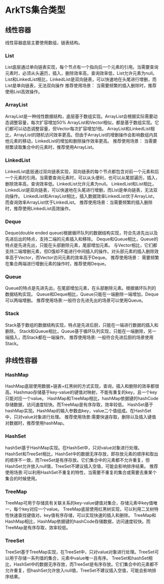 # ArkTS集合类型
## 线性容器
线性容器底层主要使用数组，链表结构。
### List
List底层通过单向链表实现，每个节点有一个指向后一个元素的引用。当需要查询元素时，必须从头遍历，插入，删除效率高，查询效率低，List允许元素为null。
List和LinkedList相比，LinkedList是双向链表，可以快速地在头尾进行增删，而List是单向链表，无法双向操作
推荐使用场景： 当需要频繁的插入删除时，推荐使用List高效操作。

### ArrayList
ArrayList是一种线性数据结构，底层基于数组实现。ArrayList会根据实际需要动态调整容量，每次扩容增加50%
ArrayList和Vector相似，都是基于数组实现。它们都可以动态调整容量，但Vector每次扩容增加1倍。
ArrayList和LinkedList相比，ArrayList的随机访问效率更高。但由于ArrayList的增删操作会影响数组内其他元素的移动，LinkedList的增加和删除操作效率更高。
推荐使用场景： 当需要频繁读取集合中的元素时，推荐使用ArrayList。


### LinkedList
LinkedList底层通过双向链表实现，双向链表的每个节点都包含对前一个元素和后一个元素的引用。当需要查询元素时，可以从头便利，也可以从尾部遍历，插入，删除效率高，查询效率低。LinkedList允许元素为null。
LinkedList和List相比，LinkedList是双向链表，可以快速地在头尾进行增删，而List是单向链表，无法双向操作。
LinkedList和ArrayList相比，插入数据效率LinkedList优于ArrayList，而查询效率ArrayList优于LinkedList。
推荐使用场景：当需要频繁的插入删除时，推荐使用LinkedList高效操作。

### Deque
Deque(double ended queue)根据循环队列的数据结构实现，符合先进先出以及先进后出的特点，支持二端的元素插入和移除。
Deque和Queue相比，Queue的特点是先进先出，只能在头部删除元素，尾部增加元素。
与Vector相比，它们都支持二端增删元素，但D饿却不能进行中间插入的操作。对头部元素的插入删除效率高于Vector，而Vector访问元素的效率高于Deque。
推荐使用场景： 需要频繁在集合两端进行增删元素的操作时，推荐使用Deque。

### Queue
Queue的特点是先进先出，在尾部增加元素，在头部删除元素。根据循环队列的数据结构实现。
Queue和Deque相比，Queue只能在一端删除一端增加，Deque可以两端增删。
推荐使用场景:一般符合先进先出的场景可以使用Queue。

### Stack
Stack基于数组的数据结构实现，特点是先进后厨，只能在一端进行数据的插入和删除。
Stack和Queue相比，Queue基于循环队列实现，只能在一端删除，另一端插入，而Stack都在一端操作。
推荐使用场景: 一般符合先进后厨的场景使用Stack。

## 非线性容器

### HashMap
HashMap底层使用数据+链表+红黑树的方式实现，查询，插入和删除的效率都很高。Hashmao存储基于key-value的键值对映射，不能有重复的key，且一个key只能对应一个value。
HashMap和TreeMap相比，hashMap依据键的hashCode存储数据，访问速度较快。而TreeMap是有序存取，效率较低。
HashSet基于hashMap实现。HashMap的输入参数由key，value二个值组成。在HashSet中，只对value对象进行处理。
推荐使用场景:需要快速存取，删除以及插入键值对数据时，推荐使用hashMap。

### HashSet
hashSet基于HashMap实现。在HashSet中，只对value对象进行处理。
HashSet和TreeSet相比，HashSet中的数据无序存放，即存放元素的顺序和取出的顺序不一致，而TreeSet是有序存放。它们集合中的元素都不允许重复，但HashSet允许放入null值，TreeSet不建议插入空值，可能会影响排序结果。
推荐使用场景:可以利用HashSet不重复的特性，当需要不重复的集合或需要去重某个集合的时候使用。

### TreeMap
TreeMap可用于存储具有关联关系的key-value键值对集合，存储元素中key值唯一，每个key对应一个value。
TreeMap底层使用红黑树实现，可以利用二叉树特性快速查找键值对。key值有序存储，可以实现快速的插入和删除。
TreeMap和HashMap相比，HashMap依据键的hashCode存储数据，访问速度较快。而TreeMap是有序存取，效率较低。

### TreeSet
TreeSet基于TreeMap实现，在TreeSet中，只对value对象进行处理。TreeSet可以用于存储一系列值的集合，元素中value唯一且有序。
TreeSet和hashSet相比，HashSet中的数据无序存放，而TreeSet是有序存放。它们集合中的元素都不允许重复，但hashSet允许放入null值，TreeSet不建议插入空值，可能会影响排序结果。
